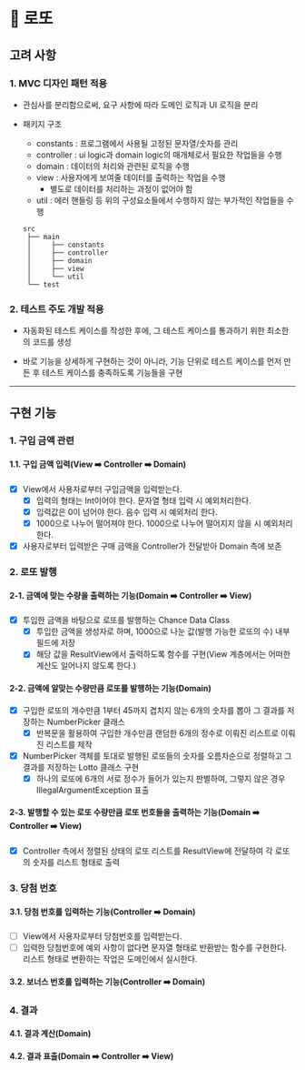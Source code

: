 # 🎉 로또

## 고려 사항

### 1. MVC 디자인 패턴 적용

* 관심사를 분리함으로써, 요구 사항에 따라 도메인 로직과 UI 로직을 분리

* 패키지 구조
  * constants : 프로그램에서 사용될 고정된 문자열/숫자를 관리
  * controller : ui logic과 domain logic의 매개체로서 필요한 작업들을 수행
  * domain : 데이터의 처리와 관련된 로직을 수행
  * view : 사용자에게 보여줄 데이터를 출력하는 작업을 수행
    * 별도로 데이터를 처리하는 과정이 없어야 함
  * util : 에러 핸들링 등 위의 구성요소들에서 수행하지 않는 부가적인 작업들을 수행
  ```
  src
   ├── main
   │     ├── constants
   │     ├── controller
   │     ├── domain
   │     ├── view
   │     └── util
   └── test
  ```

### 2. 테스트 주도 개발 적용

* 자동화된 테스트 케이스를 작성한 후에, 그 테스트 케이스를 통과하기 위한 최소한의 코드를 생성

* 바로 기능을 상세하게 구현하는 것이 아니라, 기능 단위로 테스트 케이스를 먼저 만든 후 테스트 케이스를 충족하도록 기능들을 구현

-- -- --

## 구현 기능

### 1. 구입 금액 관련
#### 1.1. 구입 금액 입력(View ➡️ Controller ➡️ Domain)
- [x] View에서 사용자로부터 구입금액을 입력받는다.
  - [x] 입력의 형태는 Int이어야 한다. 문자열 형태 입력 시 예외처리한다.
  - [x] 입력값은 0이 넘어야 한다. 음수 입력 시 예외처리 한다. 
  - [x] 1000으로 나누어 떨어져야 한다. 1000으로 나누어 떨어지지 않을 시 예외처리 한다.
- [x] 사용자로부터 입력받은 구매 금액을 Controller가 전달받아 Domain 측에 보존

### 2. 로또 발행
#### 2-1. 금액에 맞는 수량을 출력하는 기능(Domain ➡️ Controller ➡️ View)
- [x] 투입한 금액을 바탕으로 로또를 발행하는 Chance Data Class
  - [x] 투입한 금액을 생성자로 하며, 1000으로 나눈 값(발행 가능한 로또의 수) 내부 필드에 저장
  - [x] 해당 값을 ResultView에서 출력하도록 함수를 구현(View 계층에서는 어떠한 계산도 일어나지 않도록 한다.)
#### 2-2. 금액에 알맞는 수량만큼 로또를 발행하는 기능(Domain)
- [x] 구입한 로또의 개수만큼 1부터 45까지 겹치지 않는 6개의 숫자를 뽑아 그 결과를 저장하는 NumberPicker 클래스
  - [x] 반복문을 활용하여 구입한 개수만큼 랜덤한 6개의 정수로 이뤄진 리스트로 이뤄진 리스트를 제작
- [x] NumberPicker 객체를 토대로 발행된 로또들의 숫자를 오름차순으로 정렬하고 그 결과를 저장하는 Lotto 클래스 구현
  - [x] 하나의 로또에 6개의 서로 정수가 들어가 있는지 판별하여, 그렇지 않은 경우 IllegalArgumentException 표출 
#### 2-3. 발행할 수 있는 로또 수량만큼 로또 번호들을 출력하는 기능(Domain ➡️ Controller ➡️ View)
- [x] Controller 측에서 정렬된 상태의 로또 리스트를 ResultView에 전달하여 각 로또의 숫자를 리스트 형태로 출력


### 3. 당첨 번호
#### 3.1. 당첨 번호를 입력하는 기능(Controller ➡️ Domain)
- [ ] View에서 사용자로부터 당첨번호를 입력받는다.
- [ ] 입력한 당첨번호에 예외 사항이 없다면 문자열 형태로 반환받는 함수를 구현한다. 리스트 형태로 변환하는 작업은 도메인에서 실시한다.
#### 3.2. 보너스 번호를 입력하는 기능(Controller ➡️ Domain)

### 4. 결과
#### 4.1. 결과 계산(Domain)
#### 4.2. 결과 표출(Domain ➡️ Controller ➡️ View)